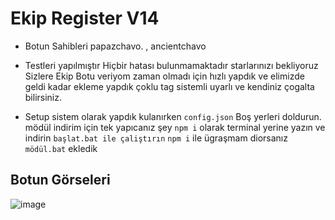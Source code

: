 # Ekip Register V14

- Botun Sahibleri papazchavo. , ancientchavo

- Testleri yapılmıştır Hiçbir hatası bulunmamaktadır starlarınızı bekliyoruz Sizlere Ekip Botu veriyom zaman olmadı için hızlı yapdık ve elimizde geldi kadar ekleme yapdık çoklu tag sistemli uyarlı ve kendiniz çogalta bilirsiniz.
- Setup sistem olarak yapdık kulanırken ```config.json``` Boş yerleri doldurun. mödül indirim için tek yapıcanız şey ```npm i``` olarak terminal yerine yazın ve indirin ```başlat.bat ile çaliştırın``` ```npm i``` ile ügraşmam diorsanız ```mödül.bat``` ekledik

## Botun Görseleri

![image](https://i.ytimg.com/vi/-b-HwcKtAvk/maxresdefault.jpg)

